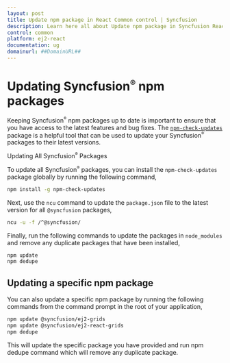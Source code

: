 ```yaml
---
layout: post
title: Update npm package in React Common control | Syncfusion
description: Learn here all about Update npm package in Syncfusion React Common control of Syncfusion Essential JS 2 and more.
control: common
platform: ej2-react
documentation: ug
domainurl: ##DomainURL##
---
```


# Updating Syncfusion<sup style="font-size:70%">&reg;</sup> npm packages

Keeping Syncfusion<sup style="font-size:70%">&reg;</sup> npm packages up to date is important to ensure that you have access to the latest features and bug fixes. The [`npm-check-updates`](https://www.npmjs.com/package/npm-check-updates) package is a helpful tool that can be used to update your Syncfusion<sup style="font-size:70%">&reg;</sup> packages to their latest versions.

Updating All Syncfusion<sup style="font-size:70%">&reg;</sup> Packages

To update all Syncfusion<sup style="font-size:70%">&reg;</sup> packages, you can install the `npm-check-updates` package globally by running the following command,

```bash
npm install -g npm-check-updates
```

Next, use the `ncu` command to update the `package.json` file to the latest version for all `@syncfusion` packages,

```bash
ncu -u -f /^@syncfusion/
```

Finally, run the following commands to update the packages in `node_modules` and remove any duplicate packages that have been installed,

```bash
npm update
npm dedupe
```

## Updating a specific npm package

You can also update a specific npm package by running the following commands from the command prompt in the root of your application,

```bash
npm update @syncfusion/ej2-grids
npm update @syncfusion/ej2-react-grids
npm dedupe
```

This will update the specific package you have provided and run npm dedupe command which will remove any duplicate package.